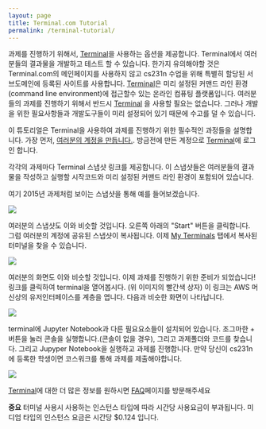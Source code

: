 ```yaml
---
layout: page
title: Terminal.com Tutorial
permalink: /terminal-tutorial/
---
```

과제를 진행하기 위해서, [Terminal](https://www.stanfordterminalcloud.com)을 사용하는 옵션을 제공합니다. Terminal에서 여러분들의 결과물을 개발하고 테스트 할 수 있습니다. 한가지 유의해야할 것은 Terminal.com의 메인페이지를 사용하지 않고 cs231n 수업을 위해 특별히 할당된 서브도메인에 등록된 사이트를 사용합니다. [Terminal](https://www.stanfordterminalcloud.com)은 미리 설정된 커맨드 라인 환경(command line environment)에 접근할수 있는 온라인 컴퓨팅 플랫폼입니다. 여러분들의 과제를 진행하기 위해서 반드시 [Terminal](https://www.stanfordterminalcloud.com) 을 사용할 필요는 없습니다. 그러나 개발을 위한 필요사항들과 개발도구들이 미리 설정되어 있기 때문에 수고를 덜 수 있습니다.

이 튜토리얼은 Terminal을 사용하여 과제를 진행하기 위한 필수적인 과정들을 설명합니다. 가장 먼저, [여러분의 계정을 만듭니다.](https://www.stanfordterminalcloud.com/signup). 방금전에 만든 계정으로 [Terminal](https://www.stanfordterminalcloud.com)에 로그인 합니다.

각각의 과제마다 Terminal 스냅샷 링크를 제공합니다. 이 스냅샷들은 여러분들의 결과물을 작성하고 실행할 시작코드와 미리 설정된 커맨드 라인 환경이 포함되어 있습니다.

여기 2015년 과제처럼 보이는 스냅샷을 통해 예를 들어보겠습니다.

<div class='fig figcenter fighighlight'>
  <img src='{{site.baseurl}}/assets/terminal-shared.jpg'>
</div>

여러분의 스냅샷도 이와 비슷할 것입니다. 오른쪽 아래의 "Start" 버튼을 클릭합니다. 그럼 여러분의 계정에 공유된 스냅샷이 복사됩니다. 이제 [My Terminals](https://www.stanfordterminalcloud.com/terminals) 탭에서 복사된 터미널을 찾을 수 있습니다.

<div class='fig figcenter fighighlight'>
  <img src='{{site.baseurl}}/assets/terminal-my.jpg'>
</div>

여러분의 화면도 이와 비슷할 것입니다. 이제 과제를 진행하기 위한 준비가 되었습니다! 링크를 클릭하여 terminal을 열어봅시다. (위 이미지의 빨간색 상자) 이 링크는 AWS 머신상의 유저인터페이스를 계층을 엽니다. 다음과 비슷한 화면이 나타납니다.

<div class='fig figcenter fighighlight'>
  <img src='{{site.baseurl}}/assets/terminal-development.jpg'>
</div>

terminal에 Jupyter Notebook과 다른 필요요소들이 설치되어 있습니다. 조그마한 + 버튼을 눌러 콘솔을 실행합니다.(콘솔이 없을 경우), 그리고 과제폴더와 코드를 찾습니다. 그리고 Jupyper Notebook을 실행하고 과제를 진행합니다. 만약 당신이 cs231n에 등록한 학생이면 코스워크를 통해 과제를 제출해야합니다.

<div class='fig figcenter fighighlight'>
  <img src='{{site.baseurl}}/assets/terminal-coursework.jpg'>
</div>

[Terminal](https://www.stanfordterminalcloud.com)에 대한 더 많은 정보를 원하시면 [FAQ](https://www.stanfordterminalcloud.com/faq)페이지를 방문해주세요

**중요** 터미널 사용시 사용하는 인스턴스 타입에 따라 시간당 사용요금이 부과됩니다. 미디엄 타입의 인스턴스 요금은 시간당 $0.124 입니다.